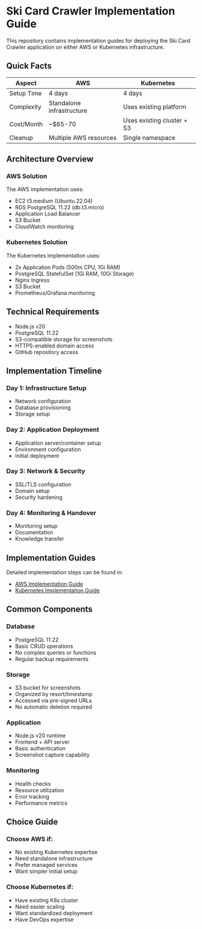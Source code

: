 # Ski Card Crawler Implementation Guide

This repository contains implementation guides for deploying the Ski Card Crawler application on either AWS or Kubernetes infrastructure.

## Quick Facts

| Aspect     | AWS                      | Kubernetes              |
|------------|--------------------------|------------------------|
| Setup Time | 4 days                   | 4 days                 |
| Complexity | Standalone infrastructure| Uses existing platform |
| Cost/Month | ~$65-70                  | Uses existing cluster + S3 |
| Cleanup    | Multiple AWS resources   | Single namespace      |

## Architecture Overview

### AWS Solution
The AWS implementation uses:
- EC2 t3.medium (Ubuntu 22.04)
- RDS PostgreSQL 11.22 (db.t3.micro)
- Application Load Balancer
- S3 Bucket
- CloudWatch monitoring

### Kubernetes Solution
The Kubernetes implementation uses:
- 2x Application Pods (500m CPU, 1Gi RAM)
- PostgreSQL StatefulSet (1Gi RAM, 10Gi Storage)
- Nginx Ingress
- S3 Bucket
- Prometheus/Grafana monitoring

## Technical Requirements
- Node.js v20
- PostgreSQL 11.22
- S3-compatible storage for screenshots
- HTTPS-enabled domain access
- GitHub repository access

## Implementation Timeline

### Day 1: Infrastructure Setup
- Network configuration
- Database provisioning
- Storage setup

### Day 2: Application Deployment
- Application server/container setup
- Environment configuration
- Initial deployment

### Day 3: Network & Security
- SSL/TLS configuration
- Domain setup
- Security hardening

### Day 4: Monitoring & Handover
- Monitoring setup
- Documentation
- Knowledge transfer

## Implementation Guides
Detailed implementation steps can be found in:
- [AWS Implementation Guide](aws.md)
- [Kubernetes Implementation Guide](k8s.md)

## Common Components

### Database
- PostgreSQL 11.22
- Basic CRUD operations
- No complex queries or functions
- Regular backup requirements

### Storage
- S3 bucket for screenshots
- Organized by resort/timestamp
- Accessed via pre-signed URLs
- No automatic deletion required

### Application
- Node.js v20 runtime
- Frontend + API server
- Basic authentication
- Screenshot capture capability

### Monitoring
- Health checks
- Resource utilization
- Error tracking
- Performance metrics

## Choice Guide

### Choose AWS if:
- No existing Kubernetes expertise
- Need standalone infrastructure
- Prefer managed services
- Want simpler initial setup

### Choose Kubernetes if:
- Have existing K8s cluster
- Need easier scaling
- Want standardized deployment
- Have DevOps expertise
